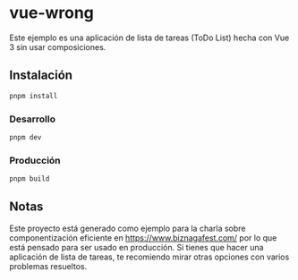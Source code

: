 # vue-wrong

Este ejemplo es una aplicación de lista de tareas (ToDo List) hecha con Vue 3 sin usar composiciones.

## Instalación

```sh
pnpm install
```

### Desarrollo

```sh
pnpm dev
```

### Producción

```sh
pnpm build
```

## Notas

Este proyecto está generado como ejemplo para la charla sobre componentización eficiente en https://www.biznagafest.com/ por lo que está pensado para ser usado en producción. Si tienes que hacer una aplicación de lista de tareas, te recomiendo mirar otras opciones con varios problemas resueltos.